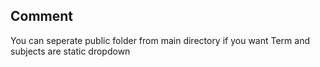 ## Comment

You can seperate public folder from main directory if you want
Term and subjects are static dropdown


